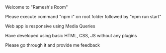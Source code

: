 Welcome to "Ramesh's Room"

Please execute command "npm i" on root folder followed by "npm run start"

Web app is responsive using Media Queries

Have developed using basic HTML, CSS, JS without any plugins

Please go through it and provide me feedback